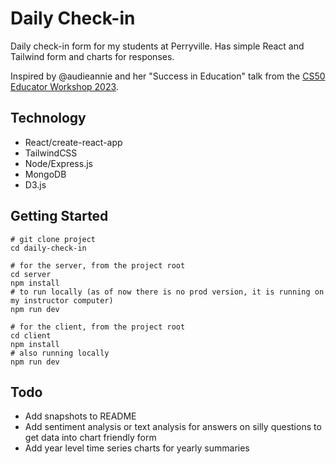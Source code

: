 # Daily Check-in

Daily check-in form for my students at Perryville. Has simple React and Tailwind form and charts for responses.

Inspired by @audieannie and her "Success in Education" talk from the [CS50 Educator Workshop 2023](https://www.youtube.com/watch?v=Sc-yTArUji0&amp;list=PLhQjrBD2T381My2RQGkQoiw6bdL2OpwtU&amp;index=4).


## Technology

- React/create-react-app
- TailwindCSS
- Node/Express.js
- MongoDB
- D3.js

  

## Getting Started
```
# git clone project
cd daily-check-in

# for the server, from the project root
cd server
npm install
# to run locally (as of now there is no prod version, it is running on my instructor computer)
npm run dev

# for the client, from the project root
cd client
npm install
# also running locally
npm run dev
```

## Todo
- Add snapshots to README
- Add sentiment analysis or text analysis for answers on silly questions to get data into chart friendly form
- Add year level time series charts for yearly summaries

